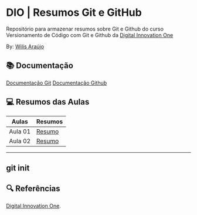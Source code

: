 # DIO | Resumos Git e GitHub

Repositório para armazenar resumos sobre Git e Github do curso Versionamento de Código com Git e Github da [Digital Innovation One](https://www.dio.me/)

By: [Wilis Araújo](https://www.dio.me/users/wilismar_silva)

## 📚 Documentação
 [Documentação Git](https://git-scm.com/doc)
  [Documentação Github](https://docs.github.com/)

## 💻 Resumos das Aulas

| Aulas | Resumos |
|-------|---------|
|Aula 01 |  [Resumo]() |
|Aula 02 |  [Resumo]() |

---
git init 
----

## 🔍 Referências
[Digital Innovation One](https://www.dio.me/).
